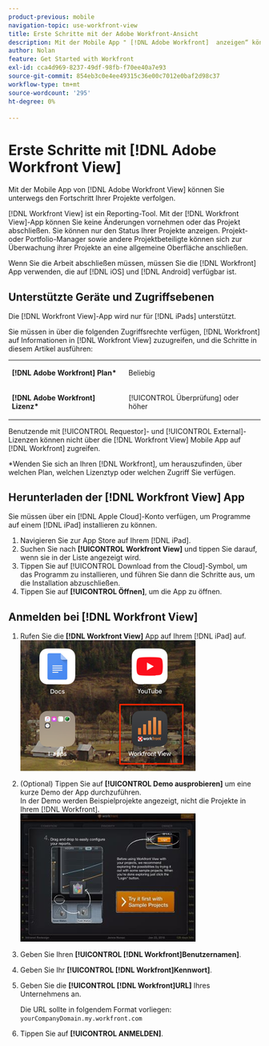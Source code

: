 ```yaml
---
product-previous: mobile
navigation-topic: use-workfront-view
title: Erste Schritte mit der Adobe Workfront-Ansicht
description: Mit der Mobile App " [!DNL Adobe Workfront]  anzeigen“ können Sie unterwegs den Fortschritt Ihrer Projekte verfolgen.
author: Nolan
feature: Get Started with Workfront
exl-id: cca4d969-8237-49df-98fb-f70ee40a7e93
source-git-commit: 854eb3c0e4ee49315c36e00c7012e0baf2d98c37
workflow-type: tm+mt
source-wordcount: '295'
ht-degree: 0%

---
```


# Erste Schritte mit [!DNL Adobe Workfront View]

Mit der Mobile App von [!DNL Adobe Workfront View] können Sie unterwegs den Fortschritt Ihrer Projekte verfolgen.

[!DNL Workfront View] ist ein Reporting-Tool. Mit der [!DNL Workfront View]-App können Sie keine Änderungen vornehmen oder das Projekt abschließen. Sie können nur den Status Ihrer Projekte anzeigen. Projekt- oder Portfolio-Manager sowie andere Projektbeteiligte können sich zur Überwachung ihrer Projekte an eine allgemeine Oberfläche anschließen.

Wenn Sie die Arbeit abschließen müssen, müssen Sie die [!DNL Workfront] App verwenden, die auf [!DNL iOS] und [!DNL Android] verfügbar ist.

## Unterstützte Geräte und Zugriffsebenen

Die [!DNL Workfront View]-App wird nur für [!DNL iPads] unterstützt.

Sie müssen in über die folgenden Zugriffsrechte verfügen, [!DNL Workfront] auf Informationen in [!DNL Workfront View] zuzugreifen, und die Schritte in diesem Artikel ausführen:

<table style="table-layout:auto"> 
 <col> 
 </col> 
 <col> 
 </col> 
 <tbody> 
  <tr> 
   <td role="rowheader"><strong>[!DNL Adobe Workfront] Plan*</strong></td> 
   <td> <p>Beliebig</p> </td> 
  </tr> 
  <tr> 
   <td role="rowheader"><strong>[!DNL Adobe Workfront] Lizenz*</strong></td> 
   <td> <p>[!UICONTROL Überprüfung] oder höher</p> </td> 
  </tr> 
 </tbody> 
</table>

Benutzende mit [!UICONTROL Requestor]- und [!UICONTROL External]-Lizenzen können nicht über die [!DNL Workfront View] Mobile App auf [!DNL Workfront] zugreifen.

&#42;Wenden Sie sich an Ihren [!DNL Workfront], um herauszufinden, über welchen Plan, welchen Lizenztyp oder welchen Zugriff Sie verfügen.

## Herunterladen der [!DNL Workfront View] App

Sie müssen über ein [!DNL Apple Cloud]-Konto verfügen, um Programme auf einem [!DNL iPad] installieren zu können.

1. Navigieren Sie zur App Store auf Ihrem [!DNL iPad].
1. Suchen Sie nach **[!UICONTROL Workfront View]** und tippen Sie darauf, wenn sie in der Liste angezeigt wird.
1. Tippen Sie auf [!UICONTROL Download from the Cloud]-Symbol, um das Programm zu installieren, und führen Sie dann die Schritte aus, um die Installation abzuschließen.
1. Tippen Sie auf **[!UICONTROL Öffnen]**, um die App zu öffnen.

## Anmelden bei [!DNL Workfront View]

1. Rufen Sie die **[!DNL Workfront View]** App auf Ihrem [!DNL iPad] auf.\
   ![Workfront_View_App_Adobe.png](assets/workfront-view-app-adobe-350x261.png)

1. (Optional) Tippen Sie auf **[!UICONTROL Demo ausprobieren]** um eine kurze Demo der App durchzuführen.\
   In der Demo werden Beispielprojekte angezeigt, nicht die Projekte in Ihrem [!DNL Workfront].\
   ![[!DNL workfront_view_demo].jpg](assets/workfront-view-demo-350x256.jpg)

1. Geben Sie Ihren **[!UICONTROL [!DNL Workfront]Benutzernamen]**.
1. Geben Sie Ihr **[!UICONTROL [!DNL Workfront]Kennwort]**.
1. Geben Sie die **[!UICONTROL [!DNL Workfront]URL]** Ihres Unternehmens an.

   Die URL sollte in folgendem Format vorliegen: `yourCompanyDomain.my.workfront.com`

1. Tippen Sie auf **[!UICONTROL ANMELDEN]**.
